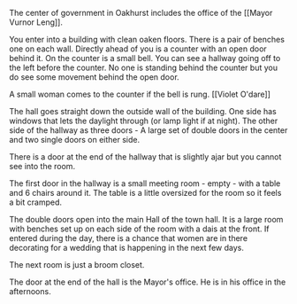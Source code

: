 The center of government in Oakhurst includes the office of the [[Mayor Vurnor Leng]].

You enter into a building with clean oaken floors. There is a pair of benches one on each wall.  Directly ahead of you is a counter with an open door behind it.  On the counter is a small bell.  You can see a hallway going off to the left before the counter.  No one is standing behind the counter but you do see some movement behind the open door.

A small woman comes to the counter if the bell is rung. [[Violet O'dare]]

The hall goes straight down the outside wall of the building. One side has windows that lets the daylight through (or lamp light if at night). The other side of the hallway as three doors - A large set of double doors in the center and two single doors on either side.

There is a door at the end of the hallway that is slightly ajar but you cannot see into the room.

The first door in the hallway is a small meeting room - empty - with a table and 6 chairs around it.  The table is a little oversized for the room so it feels a bit cramped.

The double doors open into the main Hall of the town hall. It is a large room with benches set up on each side of the room with a dais at the front.   If entered during the day, there is a chance that women are in there decorating for a wedding that is happening in the next few days.

The next room is just a broom closet.

The door at the end of the hall is the Mayor's office.  He is in his office in the afternoons.


